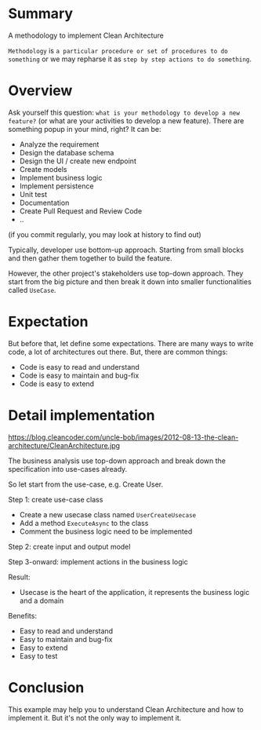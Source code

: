 # Summary
A methodology to implement Clean Architecture

`Methodology` is `a particular procedure or set of procedures to do something` or we may repharse it as `step by step actions to do something`.

# Overview
Ask yourself this question: `what is your methodology to develop a new feature?` (or what are your activities to develop a new feature).
There are something popup in your mind, right? It can be:
- Analyze the requirement
- Design the database schema
- Design the UI / create new endpoint
- Create models
- Implement business logic
- Implement persistence
- Unit test
- Documentation
- Create Pull Request and Review Code
- ..

(if you commit regularly, you may look at history to find out)

Typically, developer use bottom-up approach. Starting from small blocks and then gather them together to build the feature.

However, the other project's stakeholders use top-down approach. They start from the big picture and then break it down into smaller functionalities called `UseCase`.



# Expectation
But before that, let define some expectations. There are many ways to write code, a lot of architectures out there. But, there are common things:
- Code is easy to read and understand
- Code is easy to maintain and bug-fix
- Code is easy to extend

# Detail implementation

https://blog.cleancoder.com/uncle-bob/images/2012-08-13-the-clean-architecture/CleanArchitecture.jpg

The business analysis use top-down approach and break down the specification into use-cases already.

So let start from the use-case, e.g. Create User.

Step 1: create use-case class
- Create a new usecase class named `UserCreateUsecase`
- Add a method `ExecuteAsync` to the class
- Comment the business logic need to be implemented

Step 2: create input and output model

Step 3-onward: implement actions in the business logic

Result:
- Usecase is the heart of the application, it represents the business logic and a domain

Benefits:
- Easy to read and understand
- Easy to maintain and bug-fix
- Easy to extend
- Easy to test

# Conclusion
This example may help you to understand Clean Architecture and how to implement it. But it's not the only way to implement it.